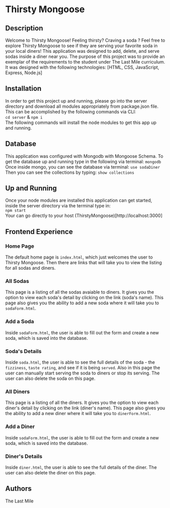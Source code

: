 # Thirsty Mongoose
## Description
Welcome to Thirsty Mongoose! Feeling thirsty? Craving a soda ? Feel free to explore 
Thirsty Mongoose to see if they are serving your favorite soda in your local diners! 
This application was designed to add, delete, and serve sodas inside a diner near you. 
The purpose of this project was to provide an exemplar of the requirements to the student 
under The Last Mile curriculum. It was designed with the following technologies: [HTML, CSS, JavaScript, Express, Node.js]

## Installation
In order to get this project up and running, please go into the server directory and 
download all modules appropriately from package.json file. This can be accomplished
by the following commands via CLI: 
<br />
`cd server` & `npm i` 
<br />
The following commands will install the node modules to get this app up and running.

## Database
This application was configured with Mongodb with Mongoose Schema. To get the database
up and running type in the following via terminal:
`mongodb`
Once inside mongo, you can see the database via terminal: `use sodaDiner`
Then you can see the collections by typing: `show collections`


## Up and Running
Once your node modules are installed this application can get started, inside the server directory via the terminal type in: 
<br />
`npm start`
<br />
Your can go directly to your host (ThirstyMongoose)[http://localhost:3000]

## Frontend Experience

### Home Page
The default home page is `index.html`, which just welcomes the user to Thirsty Mongoose. 
Then there are links that will take you to view the listing for all sodas and diners.

### All Sodas
This page is a listing of all the sodas avaiable to diners. It gives you the option to 
view each soda's detail by clicking on the link (soda's name). This page also gives you the ability
to add a new soda where it will take you to `sodaForm.html`.

### Add a Soda
Inside `sodaForm.html`, the user is able to fill out the form and
create a new soda, which is saved into the database.

### Soda's Details
Inside `soda.html`, the user is able to see the full details of the soda - the `fizziness`,
`taste rating`, and see if it is being `served`. Also in this page the user can manually start serving the soda to diners or stop its serving. The user can also delete the soda on this page.

### All Diners
This page is a listing of all the diners. It gives you the option to 
view each diner's detail by clicking on the link (diner's name). This page also gives you the ability to add a new diner where it will take you to `dinerForm.html`.

### Add a Diner
Inside `sodaForm.html`, the user is able to fill out the form and
create a new soda, which is saved into the database. 

### Diner's Details
Inside `diner.html`, the user is able to see the full details of the diner. The user can also delete the diner on this page.


## Authors
The Last Mile 